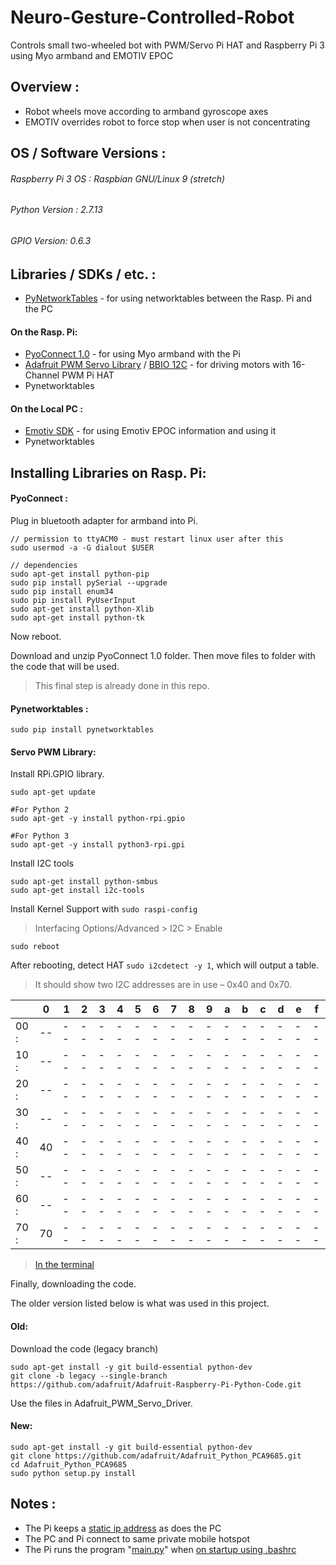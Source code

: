 # Neuro-Gesture-Controlled-Robot
Controls small two-wheeled bot with PWM/Servo Pi HAT and Raspberry Pi 3 using Myo armband and EMOTIV EPOC

## Overview :
* Robot wheels move according to armband gyroscope axes
* EMOTIV overrides robot to force stop when user is not concentrating

## OS / Software Versions :

###### Raspberry Pi 3 OS : Raspbian GNU/Linux 9 (stretch)
###### Python Version : 2.7.13
###### GPIO Version: 0.6.3

## Libraries / SDKs / etc. :
*  [PyNetworkTables](https://github.com/robotpy/pynetworktables) - for using networktables between the Rasp. Pi and the PC
#### On the Rasp. Pi: 
*  [PyoConnect 1.0](http://www.fernandocosentino.net/pyoconnect/) - for using Myo armband with the Pi
*  [Adafruit PWM Servo Library](https://github.com/adafruit/Adafruit-Raspberry-Pi-Python-Code/tree/legacy) / [BBIO 12C](https://learn.adafruit.com/setting-up-io-python-library-on-beaglebone-black/i2c) - for driving motors with 16-Channel PWM Pi HAT
* Pynetworktables
#### On the Local PC :
* [Emotiv SDK](https://github.com/Emotiv/community-sdk) - for using Emotiv EPOC information and using it
* Pynetworktables

## Installing Libraries on Rasp. Pi:
#### PyoConnect :
Plug in bluetooth adapter for armband into Pi.
```
// permission to ttyACM0 - must restart linux user after this
sudo usermod -a -G dialout $USER

// dependencies
sudo apt-get install python-pip
sudo pip install pySerial --upgrade
sudo pip install enum34
sudo pip install PyUserInput
sudo apt-get install python-Xlib
sudo apt-get install python-tk
```
Now reboot.

Download and unzip PyoConnect 1.0 folder.
Then move files to folder with the code that will be used.
> This final step is already done in this repo.

#### Pynetworktables :
```
sudo pip install pynetworktables
```
#### Servo PWM Library:
Install RPi.GPIO library.
```
sudo apt-get update

#For Python 2
sudo apt-get -y install python-rpi.gpio

#For Python 3
sudo apt-get -y install python3-rpi.gpi
```
Install I2C tools
```
sudo apt-get install python-smbus
sudo apt-get install i2c-tools
```
Install Kernel Support with `sudo raspi-config`

> Interfacing Options/Advanced > I2C > Enable

```
sudo reboot
```
After rebooting, detect HAT `sudo i2cdetect -y 1`, which will output a table.
> It should show two I2C addresses are in use – 0x40 and 0x70.

|  | 0 | 1 | 2 | 3 | 4 | 5 | 6 | 7 | 8 | 9 | a | b | c | d | e | f |
| --- | --- | --- | --- | --- | --- | --- | --- | --- | --- | --- | --- | --- | --- | --- | --- | ---|
| 00 : | --  | -- | --  | -- | --  | -- | --  | -- | --  | -- | --  | -- | --  | -- | --  | -- |
| 10 : | --  | -- | --  | -- | --  | -- | --  | -- | --  | -- | --  | -- | --  | -- | --  | -- |
| 20 : | --  | -- | --  | -- | --  | -- | --  | -- | --  | -- | --  | -- | --  | -- | --  | -- |
| 30 : | --  | -- | --  | -- | --  | -- | --  | -- | --  | -- | --  | -- | --  | -- | --  | -- |
| 40 : | 40  | -- | --  | -- | --  | -- | --  | -- | --  | -- | --  | -- | --  | -- | --  | -- |
| 50 : | --  | -- | --  | -- | --  | -- | --  | -- | --  | -- | --  | -- | --  | -- | --  | -- |
| 60 : | --  | -- | --  | -- | --  | -- | --  | -- | --  | -- | --  | -- | --  | -- | --  | -- |
| 70 : | 70  | -- | --  | -- | --  | -- | --  | -- | --  | -- | --  | -- | --  | -- | --  | -- |

> [In the terminal](https://cdn-learn.adafruit.com/assets/assets/000/003/055/medium800/learn_raspberry_pi_i2c-detect.png?1396790698)

Finally, downloading the code.

The older version listed below is what was used in this project.

#### Old:
Download the code (legacy branch)
```
sudo apt-get install -y git build-essential python-dev
git clone -b legacy --single-branch https://github.com/adafruit/Adafruit-Raspberry-Pi-Python-Code.git
```
Use the files in Adafruit_PWM_Servo_Driver.
#### New:
```
sudo apt-get install -y git build-essential python-dev
git clone https://github.com/adafruit/Adafruit_Python_PCA9685.git
cd Adafruit_Python_PCA9685
sudo python setup.py install
```
## Notes :
* The Pi keeps a [static ip address](http://www.circuitbasics.com/how-to-set-up-a-static-ip-on-the-raspberry-pi/) as does the PC
* The PC and Pi connect to same private mobile hotspot
* The Pi runs the program "[main.py](https://github.com/mkazazic2001/Neuro-Gesture-Controlled-Robot/tree/master/Rasp-Pi)" when [on startup using .bashrc](https://www.dexterindustries.com/howto/run-a-program-on-your-raspberry-pi-at-startup/#bash)
